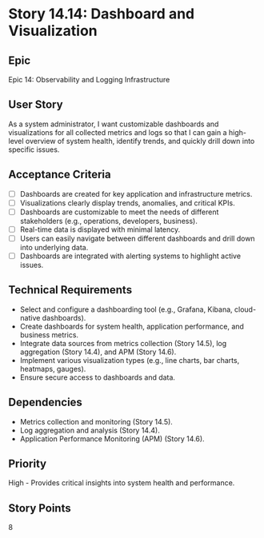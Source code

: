 # Story 14.14: Dashboard and Visualization

## Epic

Epic 14: Observability and Logging Infrastructure

## User Story

As a system administrator, I want customizable dashboards and visualizations for all collected metrics and logs so that I can gain a high-level overview of system health, identify trends, and quickly drill down into specific issues.

## Acceptance Criteria

- [ ] Dashboards are created for key application and infrastructure metrics.
- [ ] Visualizations clearly display trends, anomalies, and critical KPIs.
- [ ] Dashboards are customizable to meet the needs of different stakeholders (e.g., operations, developers, business).
- [ ] Real-time data is displayed with minimal latency.
- [ ] Users can easily navigate between different dashboards and drill down into underlying data.
- [ ] Dashboards are integrated with alerting systems to highlight active issues.

## Technical Requirements

- Select and configure a dashboarding tool (e.g., Grafana, Kibana, cloud-native dashboards).
- Create dashboards for system health, application performance, and business metrics.
- Integrate data sources from metrics collection (Story 14.5), log aggregation (Story 14.4), and APM (Story 14.6).
- Implement various visualization types (e.g., line charts, bar charts, heatmaps, gauges).
- Ensure secure access to dashboards and data.

## Dependencies

- Metrics collection and monitoring (Story 14.5).
- Log aggregation and analysis (Story 14.4).
- Application Performance Monitoring (APM) (Story 14.6).

## Priority

High - Provides critical insights into system health and performance.

## Story Points

8
